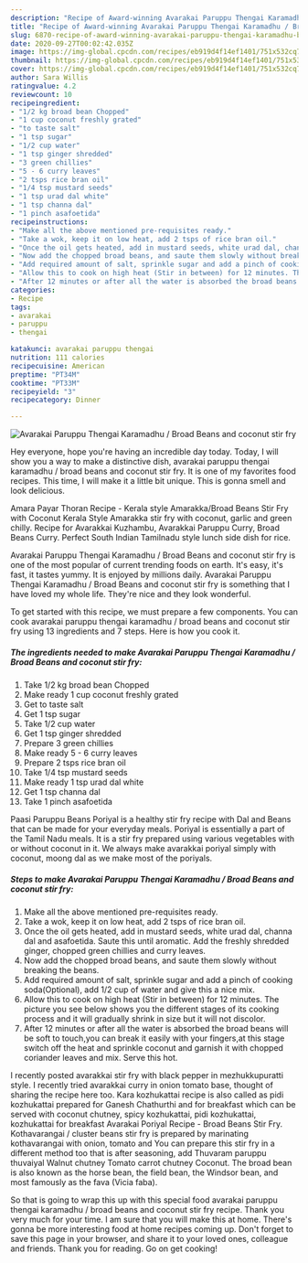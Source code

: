 ```yaml
---
description: "Recipe of Award-winning Avarakai Paruppu Thengai Karamadhu / Broad Beans and coconut stir fry"
title: "Recipe of Award-winning Avarakai Paruppu Thengai Karamadhu / Broad Beans and coconut stir fry"
slug: 6870-recipe-of-award-winning-avarakai-paruppu-thengai-karamadhu-broad-beans-and-coconut-stir-fry
date: 2020-09-27T00:02:42.035Z
image: https://img-global.cpcdn.com/recipes/eb919d4f14ef1401/751x532cq70/avarakai-paruppu-thengai-karamadhu-broad-beans-and-coconut-stir-fry-recipe-main-photo.jpg
thumbnail: https://img-global.cpcdn.com/recipes/eb919d4f14ef1401/751x532cq70/avarakai-paruppu-thengai-karamadhu-broad-beans-and-coconut-stir-fry-recipe-main-photo.jpg
cover: https://img-global.cpcdn.com/recipes/eb919d4f14ef1401/751x532cq70/avarakai-paruppu-thengai-karamadhu-broad-beans-and-coconut-stir-fry-recipe-main-photo.jpg
author: Sara Willis
ratingvalue: 4.2
reviewcount: 10
recipeingredient:
- "1/2 kg broad bean Chopped"
- "1 cup coconut freshly grated"
- "to taste salt"
- "1 tsp sugar"
- "1/2 cup water"
- "1 tsp ginger shredded"
- "3 green chillies"
- "5 - 6 curry leaves"
- "2 tsps rice bran oil"
- "1/4 tsp mustard seeds"
- "1 tsp urad dal white"
- "1 tsp channa dal"
- "1 pinch asafoetida"
recipeinstructions:
- "Make all the above mentioned pre-requisites ready."
- "Take a wok, keep it on low heat, add 2 tsps of rice bran oil."
- "Once the oil gets heated, add in mustard seeds, white urad dal, channa dal and asafoetida. Saute this until aromatic. Add the freshly shredded ginger, chopped green chillies and curry leaves."
- "Now add the chopped broad beans, and saute them slowly without breaking the beans."
- "Add required amount of salt, sprinkle sugar and add a pinch of cooking soda(Optional), add 1/2 cup of water and give this a nice mix."
- "Allow this to cook on high heat (Stir in between) for 12 minutes. The picture you see below shows you the different stages of its cooking process and it will gradually shrink in size but it will not discolor."
- "After 12 minutes or after all the water is absorbed the broad beans will be soft to touch,you can break it easily with your fingers,at this stage switch off the heat and sprinkle coconut and garnish it with chopped coriander leaves and mix. Serve this hot."
categories:
- Recipe
tags:
- avarakai
- paruppu
- thengai

katakunci: avarakai paruppu thengai 
nutrition: 111 calories
recipecuisine: American
preptime: "PT34M"
cooktime: "PT33M"
recipeyield: "3"
recipecategory: Dinner

---
```



![Avarakai Paruppu Thengai Karamadhu / Broad Beans and coconut stir fry](https://img-global.cpcdn.com/recipes/eb919d4f14ef1401/751x532cq70/avarakai-paruppu-thengai-karamadhu-broad-beans-and-coconut-stir-fry-recipe-main-photo.jpg)

Hey everyone, hope you're having an incredible day today. Today, I will show you a way to make a distinctive dish, avarakai paruppu thengai karamadhu / broad beans and coconut stir fry. It is one of my favorites food recipes. This time, I will make it a little bit unique. This is gonna smell and look delicious.

Amara Payar Thoran Recipe - Kerala style Amarakka/Broad Beans Stir Fry with Coconut Kerala Style Amarakka stir fry with coconut, garlic and green chilly. Recipe for Avarakkai Kuzhambu, Avarakkai Paruppu Curry, Broad Beans Curry. Perfect South Indian Tamilnadu style lunch side dish for rice.

Avarakai Paruppu Thengai Karamadhu / Broad Beans and coconut stir fry is one of the most popular of current trending foods on earth. It's easy, it's fast, it tastes yummy. It is enjoyed by millions daily. Avarakai Paruppu Thengai Karamadhu / Broad Beans and coconut stir fry is something that I have loved my whole life. They're nice and they look wonderful.


To get started with this recipe, we must prepare a few components. You can cook avarakai paruppu thengai karamadhu / broad beans and coconut stir fry using 13 ingredients and 7 steps. Here is how you cook it.

<!--inarticleads1-->

##### The ingredients needed to make Avarakai Paruppu Thengai Karamadhu / Broad Beans and coconut stir fry:

1. Take 1/2 kg broad bean Chopped
1. Make ready 1 cup coconut freshly grated
1. Get to taste salt
1. Get 1 tsp sugar
1. Take 1/2 cup water
1. Get 1 tsp ginger shredded
1. Prepare 3 green chillies
1. Make ready 5 - 6 curry leaves
1. Prepare 2 tsps rice bran oil
1. Take 1/4 tsp mustard seeds
1. Make ready 1 tsp urad dal white
1. Get 1 tsp channa dal
1. Take 1 pinch asafoetida


Paasi Paruppu Beans Poriyal is a healthy stir fry recipe with Dal and Beans that can be made for your everyday meals. Poriyal is essentially a part of the Tamil Nadu meals. It is a stir fry prepared using various vegetables with or without coconut in it. We always make avarakkai poriyal simply with coconut, moong dal as we make most of the poriyals. 

<!--inarticleads2-->

##### Steps to make Avarakai Paruppu Thengai Karamadhu / Broad Beans and coconut stir fry:

1. Make all the above mentioned pre-requisites ready.
1. Take a wok, keep it on low heat, add 2 tsps of rice bran oil.
1. Once the oil gets heated, add in mustard seeds, white urad dal, channa dal and asafoetida. Saute this until aromatic. Add the freshly shredded ginger, chopped green chillies and curry leaves.
1. Now add the chopped broad beans, and saute them slowly without breaking the beans.
1. Add required amount of salt, sprinkle sugar and add a pinch of cooking soda(Optional), add 1/2 cup of water and give this a nice mix.
1. Allow this to cook on high heat (Stir in between) for 12 minutes. The picture you see below shows you the different stages of its cooking process and it will gradually shrink in size but it will not discolor.
1. After 12 minutes or after all the water is absorbed the broad beans will be soft to touch,you can break it easily with your fingers,at this stage switch off the heat and sprinkle coconut and garnish it with chopped coriander leaves and mix. Serve this hot.


I recently posted avarakkai stir fry with black pepper in mezhukkupuratti style. I recently tried avarakkai curry in onion tomato base, thought of sharing the recipe here too. Kara kozhukattai recipe is also called as pidi kozhukattai prepared for Ganesh Chathurthi and for breakfast which can be served with coconut chutney, spicy kozhukattai, pidi kozhukattai, kozhukattai for breakfast Avarakai Poriyal Recipe - Broad Beans Stir Fry. Kothavarangai / cluster beans stir fry is prepared by marinating kothavarangai with onion, tomato and You can prepare this stir fry in a different method too that is after seasoning, add Thuvaram paruppu thuvaiyal Walnut chutney Tomato carrot chutney Coconut. The broad bean is also known as the horse bean, the field bean, the Windsor bean, and most famously as the fava (Vicia faba). 

So that is going to wrap this up with this special food avarakai paruppu thengai karamadhu / broad beans and coconut stir fry recipe. Thank you very much for your time. I am sure that you will make this at home. There's gonna be more interesting food at home recipes coming up. Don't forget to save this page in your browser, and share it to your loved ones, colleague and friends. Thank you for reading. Go on get cooking!
